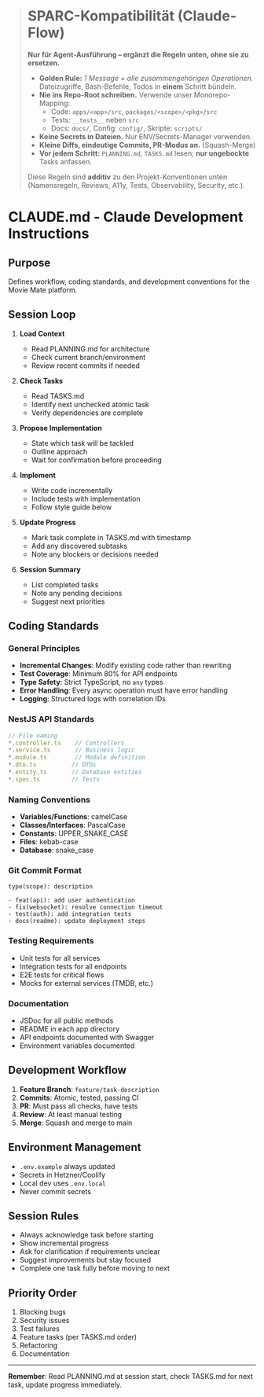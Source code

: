 > # SPARC-Kompatibilität (Claude-Flow)
>
> **Nur für Agent-Ausführung – ergänzt die Regeln unten, ohne sie zu ersetzen.**
>
> - **Golden Rule:** _1 Message = alle zusammengehörigen Operationen._ Dateizugriffe, Bash-Befehle, Todos in **einem** Schritt bündeln.
> - **Nie ins Repo-Root schreiben.** Verwende unser Monorepo-Mapping:
>   - Code: `apps/<app>/src`, `packages/<scope>/<pkg>/src`
>   - Tests: `__tests__` neben `src`
>   - Docs: `docs/`, Config: `config/`, Skripte: `scripts/`
> - **Keine Secrets in Dateien.** Nur ENV/Secrets-Manager verwenden.
> - **Kleine Diffs, eindeutige Commits, PR-Modus an.** (Squash-Merge)
> - **Vor jedem Schritt:** `PLANNING.md`, `TASKS.md` lesen; **nur ungebockte** Tasks anfassen.
>
> Diese Regeln sind **additiv** zu den Projekt-Konventionen unten (Namensregeln, Reviews, A11y, Tests, Observability, Security, etc.).

# CLAUDE.md - Claude Development Instructions

## Purpose

Defines workflow, coding standards, and development conventions for the Movie Mate platform.

## Session Loop

1. **Load Context**
   - Read PLANNING.md for architecture
   - Check current branch/environment
   - Review recent commits if needed

2. **Check Tasks**
   - Read TASKS.md
   - Identify next unchecked atomic task
   - Verify dependencies are complete

3. **Propose Implementation**
   - State which task will be tackled
   - Outline approach
   - Wait for confirmation before proceeding

4. **Implement**
   - Write code incrementally
   - Include tests with implementation
   - Follow style guide below

5. **Update Progress**
   - Mark task complete in TASKS.md with timestamp
   - Add any discovered subtasks
   - Note any blockers or decisions needed

6. **Session Summary**
   - List completed tasks
   - Note any pending decisions
   - Suggest next priorities

## Coding Standards

### General Principles

- **Incremental Changes**: Modify existing code rather than rewriting
- **Test Coverage**: Minimum 80% for API endpoints
- **Type Safety**: Strict TypeScript, no `any` types
- **Error Handling**: Every async operation must have error handling
- **Logging**: Structured logs with correlation IDs

### NestJS API Standards

```typescript
// File naming
*.controller.ts    // Controllers
*.service.ts       // Business logic
*.module.ts        // Module definition
*.dto.ts          // DTOs
*.entity.ts       // Database entities
*.spec.ts         // Tests
```

### Naming Conventions

- **Variables/Functions**: camelCase
- **Classes/Interfaces**: PascalCase
- **Constants**: UPPER_SNAKE_CASE
- **Files**: kebab-case
- **Database**: snake_case

### Git Commit Format

```
type(scope): description

- feat(api): add user authentication
- fix(websocket): resolve connection timeout
- test(auth): add integration tests
- docs(readme): update deployment steps
```

### Testing Requirements

- Unit tests for all services
- Integration tests for all endpoints
- E2E tests for critical flows
- Mocks for external services (TMDB, etc.)

### Documentation

- JSDoc for all public methods
- README in each app directory
- API endpoints documented with Swagger
- Environment variables documented

## Development Workflow

1. **Feature Branch**: `feature/task-description`
2. **Commits**: Atomic, tested, passing CI
3. **PR**: Must pass all checks, have tests
4. **Review**: At least manual testing
5. **Merge**: Squash and merge to main

## Environment Management

- `.env.example` always updated
- Secrets in Hetzner/Coolify
- Local dev uses `.env.local`
- Never commit secrets

## Session Rules

- Always acknowledge task before starting
- Show incremental progress
- Ask for clarification if requirements unclear
- Suggest improvements but stay focused
- Complete one task fully before moving to next

## Priority Order

1. Blocking bugs
2. Security issues
3. Test failures
4. Feature tasks (per TASKS.md order)
5. Refactoring
6. Documentation

---

**Remember**: Read PLANNING.md at session start, check TASKS.md for next task, update progress immediately.
